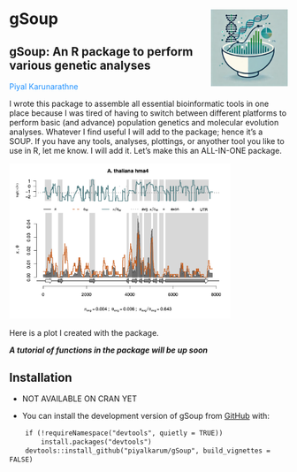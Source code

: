 # gSoup <img src='inst/gSoup_logo.png' align='right' height='139' />

## gSoup: An R package to perform various genetic analyses

<span style="color: dodgerblue;">Piyal Karunarathne</span>

I wrote this package to assemble all essential bioinformatic tools in
one place because I was tired of having to switch between different
platforms to perform basic (and advance) population genetics and
molecular evolution analyses. Whatever I find useful I will add to the
package; hence it’s a SOUP. If you have any tools, analyses, plottings,
or anyother tool you like to use in R, let me know. I will add it. Let’s
make this an ALL-IN-ONE package.

<img src="inst/Athaliana_plot_exmaple.png" width="400" />

Here is a plot I created with the package.

***A tutorial of functions in the package will be up soon***

## Installation

-   NOT AVAILABLE ON CRAN YET

-   You can install the development version of gSoup from
    [GitHub](https://github.com/) with:

<!-- -->

        if (!requireNamespace("devtools", quietly = TRUE)) 
            install.packages("devtools") 
        devtools::install_github("piyalkarum/gSoup", build_vignettes = FALSE)
